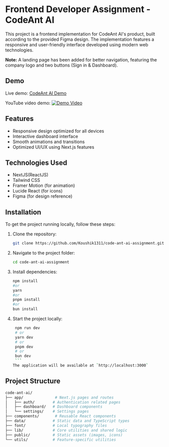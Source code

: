 # Frontend Developer Assignment - CodeAnt AI

This project is a frontend implementation for CodeAnt AI's product, built according to the provided Figma design. The implementation features a responsive and user-friendly interface developed using modern web technologies.

**Note:** A landing page has been added for better navigation, featuring the company logo and two buttons (Sign in & Dashboard).

## Demo

Live demo: [CodeAnt AI Demo](https://code-ant-ai-assignment-nu.vercel.app/)

YouTube video demo: [![Demo Video](https://img.youtube.com/vi/yj5OqUxjfnE/0.jpg)](https://youtu.be/yj5OqUxjfnE)

## Features

- Responsive design optimized for all devices
- Interactive dashboard interface
- Smooth animations and transitions
- Optimized UI/UX using Next.js features

## Technologies Used

- NextJS(ReactJS)
- Tailwind CSS
- Framer Motion (for animation)
- Lucide React (for icons)
- Figma (for design reference)

## Installation

To get the project running locally, follow these steps:

1. Clone the repository:
   ```bash
   git clone https://github.com/Koushik1311/code-ant-ai-assignment.git
   ```
2. Navigate to the project folder:
   ```bash
   cd code-ant-ai-assignment
   ```
3. Install dependencies:
   ```bash
   npm install
   #or
   yarn
   #or
   pnpm install
   #or
   bun install
   ```
4. Start the project locally:
   ````bash
    npm run dev
    # or
    yarn dev
    # or
    pnpm dev
    # or
    bun dev
    ```
   The application will be available at `http://localhost:3000`
   ````

## Project Structure

```bash
code-ant-ai/
├── app/              # Next.js pages and routes
│   ├── auth/        # Authentication related pages
│   ├── dashboard/   # Dashboard components
│   └── settings/    # Settings pages
├── components/       # Reusable React components
├── data/            # Static data and TypeScript types
├── font/            # Local typography files
├── lib/             # Core utilities and shared logic
├── public/          # Static assets (images, icons)
└── utils/           # Feature-specific utilities
```
